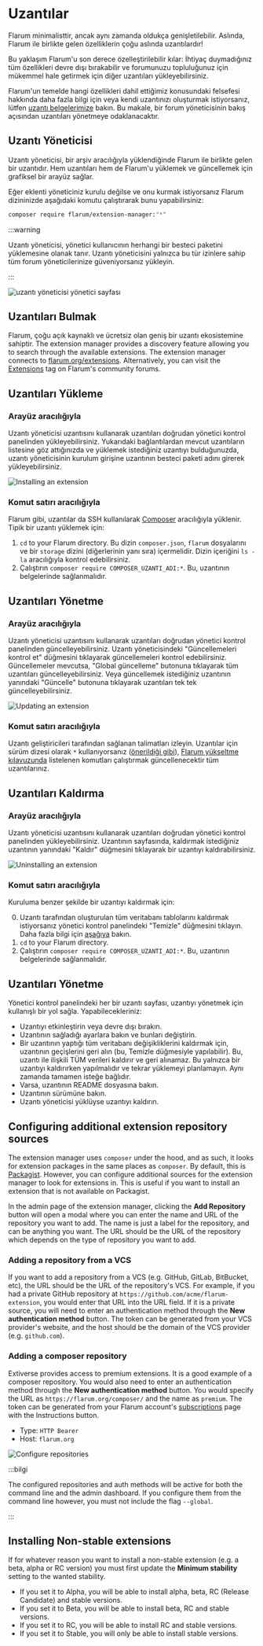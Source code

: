 # Uzantılar

Flarum minimalisttir, ancak aynı zamanda oldukça genişletilebilir. Aslında, Flarum ile birlikte gelen özelliklerin çoğu aslında uzantılardır!

Bu yaklaşım Flarum'u son derece özelleştirilebilir kılar: İhtiyaç duymadığınız tüm özellikleri devre dışı bırakabilir ve forumunuzu topluluğunuz için mükemmel hale getirmek için diğer uzantıları yükleyebilirsiniz.

Flarum'un temelde hangi özellikleri dahil ettiğimiz konusundaki felsefesi hakkında daha fazla bilgi için veya kendi uzantınızı oluşturmak istiyorsanız, lütfen [uzantı belgelerimize](extend/README.md) bakın. Bu makale, bir forum yöneticisinin bakış açısından uzantıları yönetmeye odaklanacaktır.

## Uzantı Yöneticisi

Uzantı yöneticisi, bir arşiv aracılığıyla yüklendiğinde Flarum ile birlikte gelen bir uzantıdır. Hem uzantıları hem de Flarum'u yüklemek ve güncellemek için grafiksel bir arayüz sağlar.

Eğer eklenti yöneticiniz kurulu değilse ve onu kurmak istiyorsanız Flarum dizininizde aşağıdaki komutu çalıştırarak bunu yapabilirsiniz:

```bash
composer require flarum/extension-manager:"*"
```

:::warning

Uzantı yöneticisi, yönetici kullanıcının herhangi bir besteci paketini yüklemesine olanak tanır. Uzantı yöneticisini yalnızca bu tür izinlere sahip tüm forum yöneticilerinize güveniyorsanız yükleyin.

:::

![uzantı yöneticisi yönetici sayfası](./assets/extension-manager-page.png)


## Uzantıları Bulmak

Flarum, çoğu açık kaynaklı ve ücretsiz olan geniş bir uzantı ekosistemine sahiptir. The extension manager provides a discovery feature allowing you to search through the available extensions. The extension manager connects to [flarum.org/extensions](https://flarum.org/extensions). Alternatively, you can visit the [Extensions](https://discuss.flarum.org/t/extensions) tag on Flarum's community forums.

## Uzantıları Yükleme

### Arayüz aracılığıyla

Uzantı yöneticisi uzantısını kullanarak uzantıları doğrudan yönetici kontrol panelinden yükleyebilirsiniz. Yukarıdaki bağlantılardan mevcut uzantıların listesine göz attığınızda ve yüklemek istediğiniz uzantıyı bulduğunuzda, uzantı yöneticisinin kurulum girişine uzantının besteci paketi adını girerek yükleyebilirsiniz.

![Installing an extension](./assets/install-extension.png)

### Komut satırı aracılığıyla

Flarum gibi, uzantılar da SSH kullanılarak [Composer](https://getcomposer.org) aracılığıyla yüklenir. Tipik bir uzantı yüklemek için:

1. `cd` to your Flarum directory. Bu dizin `composer.json`, `flarum` dosyalarını ve bir `storage` dizini (diğerlerinin yanı sıra) içermelidir. Dizin içeriğini `ls -la` aracılığıyla kontrol edebilirsiniz.
2. Çalıştırın `composer require COMPOSER_UZANTI_ADI:*`. Bu, uzantının belgelerinde sağlanmalıdır.

## Uzantıları Yönetme

### Arayüz aracılığıyla

Uzantı yöneticisi uzantısını kullanarak uzantıları doğrudan yönetici kontrol panelinden güncelleyebilirsiniz. Uzantı yöneticisindeki "Güncellemeleri kontrol et" düğmesini tıklayarak güncellemeleri kontrol edebilirsiniz. Güncellemeler mevcutsa, "Global güncelleme" butonuna tıklayarak tüm uzantıları güncelleyebilirsiniz. Veya güncellemek istediğiniz uzantının yanındaki "Güncelle" butonuna tıklayarak uzantıları tek tek güncelleyebilirsiniz.

![Updating an extension](./assets/update-extension.png)

### Komut satırı aracılığıyla

Uzantı geliştiricileri tarafından sağlanan talimatları izleyin. Uzantılar için sürüm dizesi olarak `*` kullanıyorsanız ([önerildiği gibi](composer.md)), [Flarum yükseltme kılavuzunda](update.md) listelenen komutları çalıştırmak güncellenecektir tüm uzantılarınız.

## Uzantıları Kaldırma

### Arayüz aracılığıyla

Uzantı yöneticisi uzantısını kullanarak uzantıları doğrudan yönetici kontrol panelinden yükleyebilirsiniz. Uzantının sayfasında, kaldırmak istediğiniz uzantının yanındaki "Kaldır" düğmesini tıklayarak bir uzantıyı kaldırabilirsiniz.

![Uninstalling an extension](./assets/uninstall-extension.png)

### Komut satırı aracılığıyla

Kuruluma benzer şekilde bir uzantıyı kaldırmak için:

0. Uzantı tarafından oluşturulan tüm veritabanı tablolarını kaldırmak istiyorsanız yönetici kontrol panelindeki "Temizle" düğmesini tıklayın. Daha fazla bilgi için [aşağıya](#managing-extensions) bakın.
1. `cd` to your Flarum directory.
2. Çalıştırın `composer require COMPOSER_UZANTI_ADI:*`. Bu, uzantının belgelerinde sağlanmalıdır.

## Uzantıları Yönetme

Yönetici kontrol panelindeki her bir uzantı sayfası, uzantıyı yönetmek için kullanışlı bir yol sağla. Yapabilecekleriniz:

- Uzantıyı etkinleştirin veya devre dışı bırakın.
- Uzantının sağladığı ayarlara bakın ve bunları değiştirin.
- Bir uzantının yaptığı tüm veritabanı değişikliklerini kaldırmak için, uzantının geçişlerini geri alın (bu, Temizle düğmesiyle yapılabilir). Bu, uzantı ile ilişkili TÜM verileri kaldırır ve geri alınamaz. Bu yalnızca bir uzantıyı kaldırırken yapılmalıdır ve tekrar yüklemeyi planlamayın. Aynı zamanda tamamen isteğe bağlıdır.
- Varsa, uzantının README dosyasına bakın.
- Uzantının sürümüne bakın.
- Uzantı yöneticisi yüklüyse uzantıyı kaldırın.

## Configuring additional extension repository sources

The extension manager uses `composer` under the hood, and as such, it looks for extension packages in the same places as `composer`. By default, this is [Packagist](https://packagist.org/). However, you can configure additional sources for the extension manager to look for extensions in. This is useful if you want to install an extension that is not available on Packagist.

In the admin page of the extension manager, clicking the **Add Repository** button will open a modal where you can enter the name and URL of the repository you want to add. The name is just a label for the repository, and can be anything you want. The URL should be the URL of the repository which depends on the type of repository you want to add.

### Adding a repository from a VCS

If you want to add a repository from a VCS (e.g. GitHub, GitLab, BitBucket, etc), the URL should be the URL of the repository's VCS. For example, if you had a private GitHub repository at `https://github.com/acme/flarum-extension`, you would enter that URL into the URL field. If it is a private source, you will need to enter an authentication method through the **New authentication method** button. The token can be generated from your VCS provider's website, and the host should be the domain of the VCS provider (e.g. `github.com`).

### Adding a composer repository

Extiverse provides access to premium extensions. It is a good example of a composer repository. You would also need to enter an authentication method through the **New authentication method** button. You would specify the URL as `https://flarum.org/composer/` and the name as `premium`. The token can be generated from your Flarum account's [subscriptions](https://flarum.org/dashboard/subscriptions) page with the Instructions button.

* Type: `HTTP Bearer`
* Host: `flarum.org`

![Configure repositories](./assets/config-repositories.png)

:::bilgi

The configured repositories and auth methods will be active for both the command line and the admin dashboard. If you configure them from the command line however, you must not include the flag `--global`.

:::

## Installing Non-stable extensions

If for whatever reason you want to install a non-stable extension (e.g. a beta, alpha or RC version) you must first update the **Minimum stability** setting to the wanted stability.

* If you set it to Alpha, you will be able to install alpha, beta, RC (Release Candidate) and stable versions.
* If you set it to Beta, you will be able to install beta, RC and stable versions.
* If you set it to RC, you will be able to install RC and stable versions.
* If you set it to Stable, you will only be able to install stable versions.
